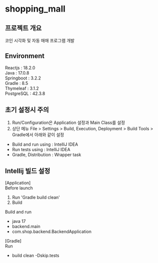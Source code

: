 # shopping_mall
## 프로젝트 개요
코인 시각화 및 자동 매매 프로그램 개발

## Environment
Reactjs : 18.2.0<br>
Java : 17.0.8<br>
Springboot : 3.2.2<br>
Gradle : 8.5<br>
Thymeleaf : 3.1.2<br>
PostgreSQL : 42.3.8

## 초기 설정시 주의
1. Run/Configuration은 Application 설정과 Main Class를 설정
2. 상단 메뉴 File > Settings > Build, Execution, Deployment > Build Tools > Gradle에서 아래와 같이 설정
- Build and run using : IntelliJ IDEA
- Run tests using : IntelliJ IDEA
- Gradle, Distribution : Wrapper task

## Intellij 빌드 설정
[Application]<br/>
Before launch
1. Run 'Gradle build clean'
2. Build

Build and run
- java 17
- backend.main
- com.shop.backend.BackendApplication

[Gradle]<br/>
Run
- build clean -Dskip.tests
